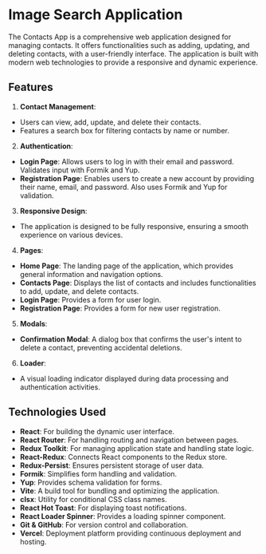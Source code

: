# Image Search Application

The Contacts App is a comprehensive web application designed for managing contacts. It offers functionalities such as adding, updating, and deleting contacts, with a user-friendly interface. The application is built with modern web technologies to provide a responsive and dynamic experience.

## Features

1. **Contact Management**:

- Users can view, add, update, and delete their contacts.
- Features a search box for filtering contacts by name or number.

2. **Authentication**:

- **Login Page**: Allows users to log in with their email and password. Validates input with Formik and Yup.
- **Registration Page**: Enables users to create a new account by providing their name, email, and password. Also uses Formik and Yup for validation.

3. **Responsive Design**:

- The application is designed to be fully responsive, ensuring a smooth experience on various devices.

4. **Pages**:

- **Home Page**: The landing page of the application, which provides general information and navigation options.
- **Contacts Page**: Displays the list of contacts and includes functionalities to add, update, and delete contacts.
- **Login Page**: Provides a form for user login.
- **Registration Page**: Provides a form for new user registration.
  
5. **Modals**:

- **Confirmation Modal**: A dialog box that confirms the user's intent to delete a contact, preventing accidental deletions.

6. **Loader**:

- A visual loading indicator displayed during data processing and authentication activities.

## Technologies Used

- **React**: For building the dynamic user interface.
- **React Router**: For handling routing and navigation between pages.
- **Redux Toolkit**: For managing application state and handling state logic.
- **React-Redux**: Connects React components to the Redux store.
- **Redux-Persist**: Ensures persistent storage of user data.
- **Formik**: Simplifies form handling and validation.
- **Yup**: Provides schema validation for forms.
- **Vite**: A build tool for bundling and optimizing the application.
- **clsx**: Utility for conditional CSS class names.
- **React Hot Toast**: For displaying toast notifications.
- **React Loader Spinner**: Provides a loading spinner component.
- **Git & GitHub**: For version control and collaboration.
- **Vercel**: Deployment platform providing continuous deployment and hosting.
